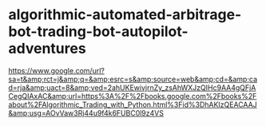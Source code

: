 # algorithmic-automated-arbitrage-bot-trading-bot-autopilot-adventures
https://www.google.com/url?sa=t&amp;rct=j&amp;q=&amp;esrc=s&amp;source=web&amp;cd=&amp;cad=rja&amp;uact=8&amp;ved=2ahUKEwivjrnZy_zsAhWXJzQIHc9AA4gQFjACegQIAxAC&amp;url=https%3A%2F%2Fbooks.google.com%2Fbooks%2Fabout%2FAlgorithmic_Trading_with_Python.html%3Fid%3DhAKIzQEACAAJ&amp;usg=AOvVaw3Rj44u9f4k6FUBC0l9z4VS
